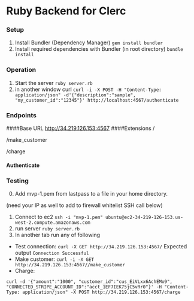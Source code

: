 # Ruby Backend for Clerc

### Setup 
1. Install Bundler (Dependency Manager)
```gem install bundler```
2. Install required dependencies with Bundler (in root directory)
```bundle install```

### Operation
1. Start the server
```ruby server.rb```
2. in another window curl
```curl -i -X POST -H "Content-Type: application/json" -d'{"description":"sample", "my_customer_id":"12345"}' http://localhost:4567/authenticate```

### Endpoints
####Base URL
http://34.219.126.153:4567
####Extensions
/

/make_customer

/charge
#### Authenticate

### Testing
0. Add mvp-1.pem from lastpass to a file in your home directory.
 
(need your IP as well to add to firewall whitelist SSH call below)
1. Connect to ec2
```ssh -i "mvp-1.pem" ubuntu@ec2-34-219-126-153.us-west-2.compute.amazonaws.com```
2. run server
```ruby server.rb```
3. In another tab run any of following
- Test connection:
```curl -X GET http://34.219.126.153:4567/```
Expected output
```Connection Successful```
- Make customer:
```curl -i -X GET  http://34.219.126.153:4567//make_customer```
- Charge: 
``` 
curl -d '{"amount":"1000", "customer_id":"cus_EiVLxx6AchEMo9", "CONNECTED_STRIPE_ACCOUNT_ID":"acct_1EF7IEK75jC5vRr0"}' -H "Content-Type: application/json" -X POST http://34.219.126.153:4567/charge
```